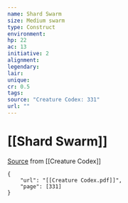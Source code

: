 ```yaml
---
name: Shard Swarm
size: Medium swarm
type: Construct
environment: 
hp: 22
ac: 13
initiative: 2
alignment: 
legendary: 
lair: 
unique: 
cr: 0.5
tags: 
source: "Creature Codex: 331"
url: ""
---
```

# [[Shard Swarm]]

[Source](zotero://open-pdf/library/items/NTNKJRHG?page=331) from [[Creature Codex]]

```pdf
{
	"url": "[[Creature Codex.pdf]]",
	"page": [331]
}
```

